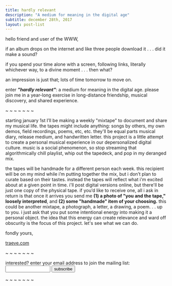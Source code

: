 ```yaml
---
title: hardly relevant
description: "A medium for meaning in the digital age" 
subtitle: december 28th, 2017
layout: post-list 
---
```

hello friend and user of the WWW,
  
if an album drops on the internet and like three people download it . . . did it make a sound?

if you spend your time alone with a screen, following links, literally whichever way, to a divine moment . . . then what?

an impression is just that; lots of time tomorrow to move on.

enter ***"hardly relevant"***: a medium for meaning in the digital age.  please join me in a year-long exercise in long-distance friendship, musical discovery, and shared experience.

~ ~ ~ ~ ~ ~ ~

starting january 1st I’ll be making a weekly "mixtape" to document and share my musical life.  the tapes might include anything: songs by others, my own demos, field recordings, poems, etc, etc.  they'll be equal parts musical diary, release medium, and handwritten letter.  this project is a little attempt to create a personal musical experience in our depersonalized digital culture. music is a social phenomenon, so stop streaming that algorithmically chill playlist, whip out the tapedeck, and pop in my deranged mix.

the tapes will be handmade for a different person each week.  this recipient will be on my mind while i’m putting together the mix, but i don’t plan to curate based on their tastes.  instead the tapes will reflect what i'm excited about at a given point in time.  i'll post digital versions online, but there'll be just one copy of the physical tape.  if you’d like to receive one, all i ask in return is that once it arrives you send me **(1) a photo of "you and the tape," loosely interpreted**, and **(2) some "handmade" item of your choosing.**  this could be another mixtape, a photograph, a letter, a drawing, a poem. . . up to you.  i just ask that you put some intentional energy into making it a personal object.  the idea that this energy can create relevance and ward off obscurity is the focus of this project.  let's see what we can do.

fondly yours,

[traeve.com](/)

~ ~ ~ ~ ~ ~ ~

<form action="https://tinyletter.com/traeve" method="post" target="popupwindow" onsubmit="window.open('https://tinyletter.com/traeve', 'popupwindow', 'scrollbars=yes,width=800,height=600');return true">
<label for="tlemail">interested?  enter your email address to join the mailing list:</label>
<span class="form-input"> 
  <input type="text" style="width:140px;" name="email" id="tlemail" />
  <input type="hidden" value="1" name="embed"/>
  <input type="submit" value="subscribe" />
</span>
</form>

~ ~ ~ ~ ~ ~ ~

